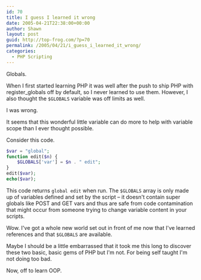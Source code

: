 ```yaml
---
id: 70
title: I guess I learned it wrong
date: 2005-04-21T22:38:00+00:00
author: Shawn
layout: post
guid: http://top-frog.com/?p=70
permalink: /2005/04/21/i_guess_i_learned_it_wrong/
categories:
  - PHP Scripting
---
```

Globals.

When I first started learning PHP it was well after the push to ship PHP with register_globals off by default, so I never learned to use them. However, I also thought the `$GLOBALS` variable was off limits as well.

I was wrong.



It seems that this wonderful little variable can do more to help with variable scope than I ever thought possible.

Consider this code.

``` php
$var = "global";
function edit($n) {
    $GLOBALS['var'] = $n . " edit";
}
edit($var);
echo($var);
```

This code returns `global edit` when run. The `$GLOBALS` array is only made up of variables defined and set by the script – it doesn't contain super globals like POST and GET vars and thus are safe from code contamination that might occur from someone trying to change variable content in your scripts.

Wow. I've got a whole new world set out in front of me now that I've learned references and that `$GLOBALS` are available.

Maybe I should be a little embarrassed that it took me this long to discover these two basic, basic gems of PHP but I'm not. For being self taught I'm not doing too bad.

Now, off to learn OOP.